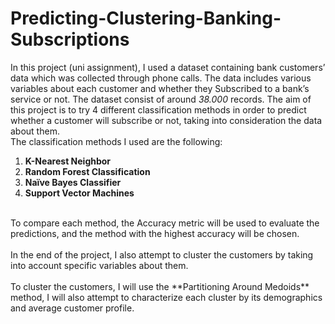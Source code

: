 # Predicting-Clustering-Banking-Subscriptions
In this project (uni assignment), I used a dataset containing bank customers’ data which was collected 
through phone calls. The data includes various variables about each customer and whether 
they Subscribed to a bank’s service or not. The dataset consist of around *38.000* records. The aim of this project is to try 4 different 
classification methods in order to predict whether a customer will subscribe or not, taking into 
consideration the data about them. <br/>
The classification methods I used are the following:</br>
1) **K-Nearest Neighbor**
2) **Random Forest Classification**
3) **Naïve Bayes Classifier**
4) **Support Vector Machines**<br/>
<br/>
To compare each method, the Accuracy metric will be used to evaluate the predictions, and the method with the highest accuracy will be chosen.<br/>
<br/>
In the end of the project, I also attempt to cluster the customers by taking into account specific variables 
about them. <br/>
<br/>
To cluster the customers, I will use the **Partitioning Around Medoids** method, I 
will also attempt to characterize each cluster by its demographics and average customer 
profile.
